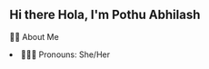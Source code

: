 ###              <h2 text-align :center> Hi there Hola, I'm Pothu Abhilash</h2>
👩‍💻 About Me
  <li>👩🏻‍💻 Pronouns: She/Her </li>
<!--
**Pothu-Abhilash/Pothu-Abhilash** is a ✨ _special_ ✨ repository because its `README.md` (this file) appears on your GitHub profile.

Here are some ideas to get you started:

- 🔭 I’m currently working on ...
- 🌱 I’m currently learning ...
- 👯 I’m looking to collaborate on ...
- 🤔 I’m looking for help with ...
- 💬 Ask me about ...
- 📫 How to reach me: ...
- 😄 Pronouns: ...
- ⚡ Fun fact: ...
-->
